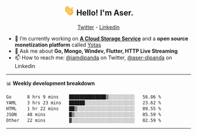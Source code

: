 <h2 align="center"> <img src="https://github.com/gabriel-TheCode/gabriel-TheCode/blob/master/gifs/Hi.gif" width="30px"> Hello! I'm Aser.</h2>
<p align="center">
  <a href="https://twitter.com/iamdipanda">Twitter</a> - 
  <a href="https://www.linkedin.com/in/aser-dipanda/">Linkedin</a>
</p>


- 🔭 I’m currently working on **[A Cloud Storage Service](https://gamesmania.io)** and a **open source monetization platform** called [Yotas](https://github.com/osscameroon/yotas)
- 💬 Ask me about **Go, Mongo, Windev, Flutter, HTTP Live Streaming**
- 📫 How to reach me: [@iamdipanda](https://twitter.com/iamdipanda) on Twitter, [@aser-dipanda](https://www.linkedin.com/in/aser-dipanda/) on Linkedin

-------

📊 **Weekly development breakdown**

<!--START_SECTION:waka-->
```text
Go      8 hrs 9 mins    ██████████████▒░░░░░░░░░░   56.86 % 
YAML    3 hrs 23 mins   ██████░░░░░░░░░░░░░░░░░░░   23.62 % 
HTML    1 hr 22 mins    ██▒░░░░░░░░░░░░░░░░░░░░░░   09.55 % 
JSON    48 mins         █▒░░░░░░░░░░░░░░░░░░░░░░░   05.59 % 
Other   22 mins         ▓░░░░░░░░░░░░░░░░░░░░░░░░   02.59 % 
```
<!--END_SECTION:waka-->

-------
